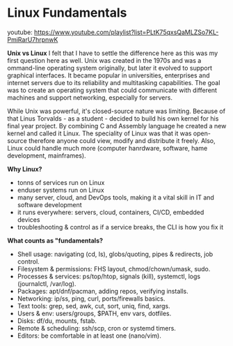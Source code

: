 <h1>Linux Fundamentals</h1>

youtube: https://www.youtube.com/playlist?list=PLtK75qxsQaMLZSo7KL-PmiRarU7hrpnwK

**Unix vs Linux**
I felt that I have to settle the difference here as this was my first question here as well. Unix was created in the 1970s and was a ommand-line operating system originally, but later it evolved to support graphical interfaces. It became popular in universities, enterprises and internet servers due to its reliability and multitasking capabilities.
The goal was to create an operating system that could communicate with different machines and support networking, especially for servers. 

While Unix was powerful, it's closed-source nature was limiting. Because of that Linus Torvalds - as a student - decided to build his own kernel for his final year project. By combining C and Assembly language he created a new kernel and called it Linux. The speciality of Linux was that it was open-source therefore anyone could view, modify and distribute it freely. Also, Linux could handle much more (computer hanrdware, software, hame development, mainframes).

**Why Linux?**
- tonns of services run on Linux
- enduser systems run on Linux
- many server, cloud, and DevOps tools, making it a vital skill in IT and software development
- it runs everywhere: servers, cloud, containers, CI/CD, embedded devices
- troubleshooting & control as if a service breaks, the CLI is how you fix it

**What counts as "fundamentals?**
- Shell usage: navigating (cd, ls), globs/quoting, pipes & redirects, job control.
- Filesystem & permissions: FHS layout, chmod/chown/umask, sudo.
- Processes & services: ps/top/htop, signals (kill), systemctl, logs (journalctl, /var/log).
- Packages: apt/dnf/pacman, adding repos, verifying installs.
- Networking: ip/ss, ping, curl, ports/firewalls basics.
- Text tools: grep, sed, awk, cut, sort, uniq, find, xargs.
- Users & env: users/groups, $PATH, env vars, dotfiles.
- Disks: df/du, mounts, fstab.
- Remote & scheduling: ssh/scp, cron or systemd timers.
- Editors: be comfortable in at least one (nano/vim).


